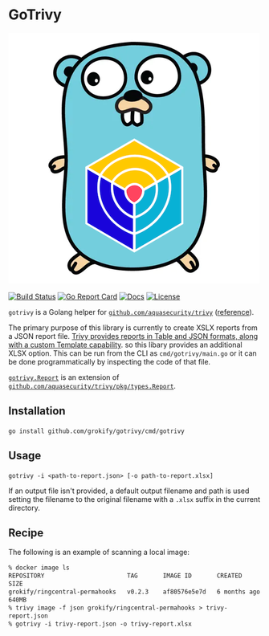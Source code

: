 # GoTrivy

![](logo_gotrivy.png "")

[![Build Status][build-status-svg]][build-status-url]
[![Go Report Card][goreport-svg]][goreport-url]
[![Docs][docs-godoc-svg]][docs-godoc-url]
[![License][license-svg]][license-url]

`gotrivy` is a Golang helper for [`github.com/aquasecurity/trivy`](https://github.com/aquasecurity/trivy) ([reference](https://pkg.go.dev/github.com/aquasecurity/trivy)).

The primary purpose of this library is currently to create XSLX reports from a JSON report file. [Trivy provides reports in Table and JSON formats, along with a custom Template capability](https://aquasecurity.github.io/trivy/v0.17.2/examples/report/). so this libary provides an additional XLSX option. This can be run from the CLI as `cmd/gotrivy/main.go` or it can be done programmatically by inspecting the code of that file.

[`gotrivy.Report`](https://pkg.go.dev/github.com/grokify/gotrivy#Report) is an extension of [`github.com/aquasecurity/trivy/pkg/types.Report`](https://pkg.go.dev/github.com/aquasecurity/trivy/pkg/types#Report).

## Installation

`go install github.com/grokify/gotrivy/cmd/gotrivy`

## Usage

`gotrivy -i <path-to-report.json> [-o path-to-report.xlsx]`

If an output file isn't provided, a default output filename and path is used setting the filename to the original filename with a `.xlsx` suffix in the current directory.

## Recipe

The following is an example of scanning a local image:

```
% docker image ls
REPOSITORY                       TAG       IMAGE ID       CREATED        SIZE
grokify/ringcentral-permahooks   v0.2.3    af80576e5e7d   6 months ago   640MB
% trivy image -f json grokify/ringcentral-permahooks > trivy-report.json
% gotrivy -i trivy-report.json -o trivy-report.xlsx
```

 [build-status-svg]: https://github.com/grokify/gotrivy/workflows/test/badge.svg
 [build-status-url]: https://github.com/grokify/gotrivy/actions/workflows/test.yaml
 [goreport-svg]: https://goreportcard.com/badge/github.com/grokify/gotrivy
 [goreport-url]: https://goreportcard.com/report/github.com/grokify/gotrivy
 [docs-godoc-svg]: https://pkg.go.dev/badge/github.com/grokify/gotrivy
 [docs-godoc-url]: https://pkg.go.dev/github.com/grokify/gotrivy
 [license-svg]: https://img.shields.io/badge/license-MIT-blue.svg
 [license-url]: https://github.com/grokify/gotrivy/blob/master/LICENSE
